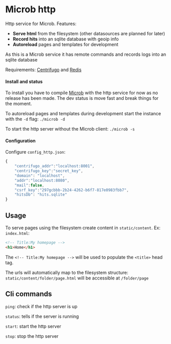 # Microb http

Http service for Microb. Features:

- **Serve html** from the filesystem (other datasources are planned for later)
- **Record hits** into an sqlite database with geoip info
- **Autoreload** pages and templates for development

As this is a Microb service it has remote commands and records logs into an sqlite database

Requirements: 
[Centrifugo](https://github.com/centrifugal/centrifugo/) and [Redis](http://redis.io/)

#### Install and status

To install you have to compile [Microb](https://github.com/synw/microb) with the http service 
for now as no release has been made. The dev status is move fast and break things for the moment.

To autoreload pages and templates during development start the instance 
with the `-d` flag: `./microb -d`

To start the http server without the Microb client: `./microb -s`

#### Configuration

Configure `config_http.json`:

   ```javascript
   {
	   "centrifugo_addr":"localhost:8001",
	   "centrifugo_key":"secret_key",
	   "domain": "localhost",
	   "addr":"localhost:8080",
	   "mail":false,
	   "csrf_key":"297gcbbb-2b24-4262-b6f7-817e0983fbb7",
	   "hitsDb": "hits.sqlite"
   }
   ```

## Usage

To serve pages using the filesystem create content in `static/content`. Ex: `index.html`:

   ```html
   <!-- Title:My homepage -->
   <h1>Home</h1>
   ```
   
The `<!-- Title:My homepage -->` will be used to populate the `<title>` head tag.

The urls will automatically map to the filesystem structure: `static/content/folder/page.html` 
will be accessible at `/folder/page`

## Cli commands

`ping`: check if the http server is up

`status`: tells if the server is running

`start`: start the http server

`stop`: stop the http server

